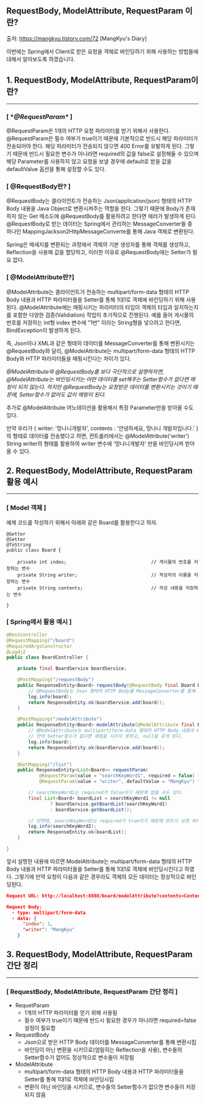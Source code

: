 ## RequestBody, ModelAttribute, RequestParam 이란?

출처: https://mangkyu.tistory.com/72 [MangKyu's Diary]

이번에는 Spring에서 Client로 받은 요청을 객체로 바인딩하기 위해 사용하는 방법들에 대해서 알아보도록 하겠습니다.

## **1. RequestBody, ModelAttribute, RequestParam이란?** 

------

### **[ \**@RequestParam\** ]**

@RequestParam은 1개의 HTTP 요청 파라미터를 받기 위해서 사용한다. @RequestParam은 필수 여부가 true이기 때문에 기본적으로 반드시 해당 파라미터가 전송되어야 한다. 해당 파라미터가 전송되지 않으면 400 Error를 유발하게 된다. 그렇기 때문에 반드시 필요한 변수가 아니라면 required의 값을 false로 설정해둘 수 있으며 해당 Parameter를 사용하지 않고 요청을 보낼 경우에 default로 받을 값을 defaultValue 옵션을 통해 설정할 수도 있다.

 

### **[ @RequestBody란? ]**

@RequestBody는 클라이언트가 전송하는 Json(application/json) 형태의 HTTP Body 내용을 Java Object로 변환시켜주는 역할을 한다. 그렇기 때문에 Body가 존재하지 않는 Get 메소드에 @RequestBody를 활용하려고 한다면 에러가 발생하게 된다. @RequestBody로 받는 데이터는 Spring에서 관리하는 MessageConverter들 중 하나인 MappingJackson2HttpMessageConverte를 통해 Java 객체로 변환된다.

Spring은 메세지를 변환되는 과정에서 객체의 기본 생성자를 통해 객체를 생성하고, Reflection을 사용해 값을 할당하고, 이러한 이유로 @RequestBody에는 Setter가 필요 없다.

 

### **[ @ModelAttribute란?\]**

@ModelAttribute는 클라이언트가 전송하는 multipart/form-data 형태의 HTTP Body 내용과 HTTP 파라미터들을 Setter를 통해 1대1로 객체에 바인딩하기 위해 사용된다. @ModelAttribute에는 매핑시키는 파라미터의 타입이 객체의 타입과 일치하는지를 포함한 다양한 검증(Validiation) 작업이 추가적으로 진행된다. 예를 들어 게시물의 번호를 저장하는 int형 index 변수에 "1번" 이라는 String형을 넣으려고 한다면, BindException이 발생하게 된다.

즉, Json이나 XML과 같은 형태의 데이터를 MessageConverter를 통해 변환시키는 @RequestBody와 달리, @ModelAttribute는 multipart/form-data 형태의 HTTP Body와 HTTP 파라미터들을 매핑시킨다는 차이가 있다.

 

*@ModelAttribute와 @RequestBody를 보다 극단적으로 설명하자면, @ModelAttribute는 바인딩시키는 어떤 데이터를 set해주는 Setter함수가 없다면 매핑이 되지 않는다. 하지만 @RequestBody는 요청받은 데이터를 변환시키는 것이기 때문에, Setter함수가 없어도 값이 매핑이 된다.*

 

추가로 @ModelAttribute 어노테이션을 활용해서 특정 Parameter만을 받아올 수도 있다.

만약 우리가 { writer: '망나니개발자', contents : '안녕하세요, 망나니 개발자입니다.' }의 형태로 데이터를 전송했다고 하면, 컨트롤러에서는 @ModelAttribute('writer') String writer의 형태를 활용하여 writer 변수에 '망나니개발자' 만을 바인딩시켜 받아올 수 있다.

 

 

## 2. RequestBody, ModelAttribute, RequestParam 활용 예시

------

### **[ Model 객체 ]**

예제 코드를 작성하기 위해서 아래와 같은 Board를 활용한다고 하자.

```
@Getter
@Setter
@ToString
public class Board {

    private int index;                               // 게시물의 번호를 저장하는 변수
    private String writer;                           // 작성자의 이름을 저장하는 변수
    private String contents;                         // 작성 내용을 저장하는 변수

}
```

 

 

### **[ Spring에서 활용 예시 ]**

```java
@RestController
@RequestMapping("/board")
@RequiredArgsConstructor
@Log4j2
public class BoardController {

    private final BoardService boardService;

    @PostMapping("/requestBody")
    public ResponseEntity<Board> requestBody(@RequestBody final Board board) {
        // @RequestBody는 Json 형태의 HTTP Body를 MessageConverter를 통해 Java 객체로 변환시킨다.
        log.info(board);
        return ResponseEntity.ok(boardService.add(board));
    }

    @PostMapping("/modelAttribute")
    public ResponseEntity<Board> modelAttribute(@ModelAttribute final Board board) {
        // @ModelAttribute는 multipart/form-data 형태의 HTTP Body 내용과 HTTP 파라미터들을 1대1로 객체에 바인딩시킨다.
        // 만약 Setter함수가 없다면 매핑을 시키지 못하고, null을 갖게 된다.
        log.info(board);
        return ResponseEntity.ok(boardService.add(board));
    }

    @GetMapping("/list")
    public ResponseEntity<List<Board>> requestParam(
            @RequestParam(value = "searchKeyWord1", required = false) final String searchKeyWord1,
            @RequestParam(value = "writer", defaultValue = "MangKyu") final String searchKeyWord2) {

        // searchKeyWord1는 required가 false이기 때문에 없을 수도 있다.
        final List<Board> boardList = searchKeyWord1 != null
                ? boardService.getBoardList(searchKeyWord1)
                : boardService.getBoardList();

        // 반면에, searchKeyWord2는 required가 true이기 때문에 반드시 요청 파라미터로 존재해야 한다.
        log.info(searchKeyWord2);
        return ResponseEntity.ok(boardList);
    }

}
```

 

 

앞서 설명한 내용에 따르면 ModelAttribute는 multipart/form-data 형태의 HTTP Body 내용과 HTTP 파라미터들을 Setter를 통해 1대1로 객체에 바인딩시킨다고 하였다. 그렇기에 만약 요청이 다음과 같은 경우라도 객체의 모든 데이터는 정상적으로 바인딩된다.

```json
Request URL: http://localhost:8080/board/modelAttribute?contents=Contents

Request Body:
  - type: multipart/form-data
  - data: {
      "index": 1,
      "writer": "MangKyu"
    }
```

 

 

 

## **3. RequestBody, ModelAttribute, RequestParam 간단 정리**

------

### **[ RequestBody, ModelAttribute, RequestParam 간단 정리 ]**

- RequetParam
  - 1개의 HTTP 파라미터를 얻기 위해 사용됨
  - 필수 여부가 true이기 때문에 반드시 필요한 경우가 아니라면 required=false 설정이 필요함
- RequestBody
  - Json으로 받은 HTTP Body 데이터를 MessageConverter를 통해 변환시킴
  - 바인딩이 아닌 변환을 시키므로(엄밀히는 Reflection을 사용), 변수들의 Setter함수가 없어도 정상적으로 변수들이 저장됨 
- ModelAttribute
  - multipart/form-data 형태의 HTTP Body 내용과 HTTP 파라미터들을 Setter를 통해 1대1로 객체에 바인딩시킴
  - 변환이 아닌 바인딩을 시키므로, 변수들의 Setter함수가 없으면 변수들이 저장되지 않음